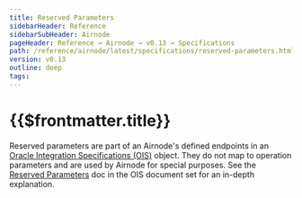 ```yaml
---
title: Reserved Parameters
sidebarHeader: Reference
sidebarSubHeader: Airnode
pageHeader: Reference → Airnode → v0.13 → Specifications
path: /reference/airnode/latest/specifications/reserved-parameters.html
version: v0.13
outline: deep
tags:
---
```


<VersionWarning/>

<PageHeader/>

<SearchHighlight/>

<FlexStartTag/>

# {{$frontmatter.title}}

Reserved parameters are part of an Airnode's defined endpoints in an
[Oracle Integration Specifications (OIS)](/reference/ois/2.2/) object. They do
not map to operation parameters and are used by Airnode for special purposes.
See the [Reserved Parameters](/reference/ois/2.2/reserved-parameters.md) doc in
the OIS document set for an in-depth explanation.

<FlexEndTag/>

